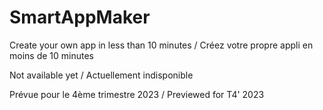# SmartAppMaker
Create your own app in less than 10 minutes / Créez votre propre appli en moins de 10 minutes

Not available yet / Actuellement indisponible

Prévue pour le 4ème trimestre 2023 / Previewed for T4' 2023
